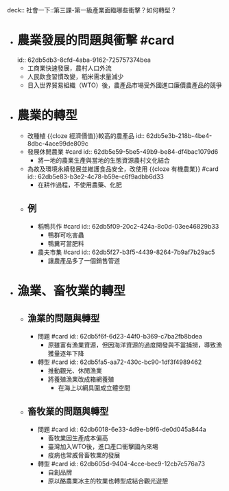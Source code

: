 deck:: 社會一下::第三課-第一級產業面臨哪些衝擊？如何轉型？

- # 農業發展的問題與衝擊 #card
  id:: 62db5db3-8cfd-4aba-9162-725757374bea
	- 工商業快速發展，農村人口外流
	- 人民飲食習慣改變，稻米需求量減少
	- 日入世界貿易組織（WTO）後，農產品市埸受外國進口廉價農產品的競爭
- # 農業的轉型
	- 改種植 {{cloze 經濟價值}}較高的農產品
	  id:: 62db5e3b-218b-4be4-8dbc-4ace99de809c
	- 發展休閒農業 #card
	  id:: 62db5e59-5be5-49b9-be84-df4bac1079d6
		- 將一地的農業生產與當地的生態資源農村文化結合
	- 為故及環境永續發展並維護食品安全，改使用 {{cloze 有機農業}} #card
	  id:: 62db5e83-b3e2-4c78-b59e-c6f9adbb6d33
		- 在耕作過程，不使用農藥、化肥
	- ## 例
		- 稻鴨共作 #card
		  id:: 62db5f09-20c2-424a-8c0d-03ee46829b33
			- 鴨群可吃害蟲
			- 鴨糞可當肥料
		- 農夫市集 #card
		  id:: 62db5f27-b3f5-4439-8264-7b9af7b29ac5
			- 讓農產品多了一個銷售管道
- # 漁業、畜牧業的轉型
	- ## 漁業的問題與轉型
		- 問題 #card
		  id:: 62db5f6f-6d23-44f0-b369-c7ba2fb8bdea
			- 原雖富有漁業資源，但因海洋資源的過度開發與不當捕撈，導致漁獲量逐年下降
		- 轉型 #card
		  id:: 62db5fa5-aa72-430c-bc90-1df3f4989462
			- 推動觀光、休閒漁業
			- 將養殖漁業改成箱網養殖
				- 在海上以網具圍成立體空間
	- ## 畜牧業的問題與轉型
		- 問題 #card
		  id:: 62db6018-6e33-4d9e-b9f6-de0d045a844a
			- 畜牧業因生產成本偏高
			- 臺灣加入WTO後，進口產口衝擊國內來埸
			- 疫病也常威脅畜牧業的發展
		- 轉型 #card
		  id:: 62db605d-9404-4cce-bec9-12cb7c576a73
			- 自創品牌
			- 原以酪農業冰主的牧業也轉型成結合觀光遊憩